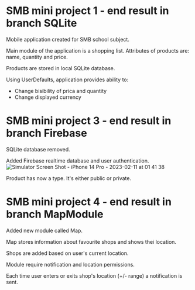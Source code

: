 # SMB mini project 1 - end result in branch SQLite
Mobile application created for SMB school subject.

Main module of the application is a shopping list.
Attributes of products are: name, quantity and price.

Products are stored in local SQLite database.

Using UserDefaults, application provides ability to:
- Change bisibility of prica and quantity
- Change displayed currency

# SMB mini project 3 - end result in branch Firebase
SQLite database removed.

Added Firebase realtime database and user authentication.
![Simulator Screen Shot - iPhone 14 Pro - 2023-02-11 at 01 41 38](https://user-images.githubusercontent.com/49963924/218227890-43f81fb0-65cb-427e-8227-d1c319f59be4.png)

Product has now a type. It's either public or private.


# SMB mini project 4 - end result in branch MapModule
Added new module called Map.

Map stores information about favourite shops and shows thei location.

Shops are added based on user's current location.

Module require notification and location permissions.

Each time user enters or exits shop's location (+/- range) a notification is sent.
